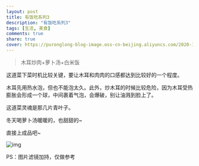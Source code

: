 ```yaml
---
layout: post
title: 有饭吃系列3
description: "有饭吃系列3"
tags: [生活, 美食]
comments: true
share: true
cover: https://puronglong-blog-image.oss-cn-beijing.aliyuncs.com/2020-12-26-IMG_4260.JPG
---
```


> 木耳炒肉+萝卜汤+白米饭

<!-- more -->

这道菜下菜时机比较关键，要让木耳和肉肉的口感都达到比较好的一个程度。

木耳先用热水泡，但也不能泡太久。此外，炒木耳的时候比较危险，因为木耳受热膨胀会形成一个球，中间裹着气泡，会爆破，别让油溅到脸上了。

这道菜灵魂是那几片青叶子。

冬天喝萝卜汤暖暖的，也甜甜的~

直接上成品吧~

![img](https://puronglong-blog-image.oss-cn-beijing.aliyuncs.com/2020-12-26-IMG_4260.JPG)

PS：图片滤镜加持，仅做参考
